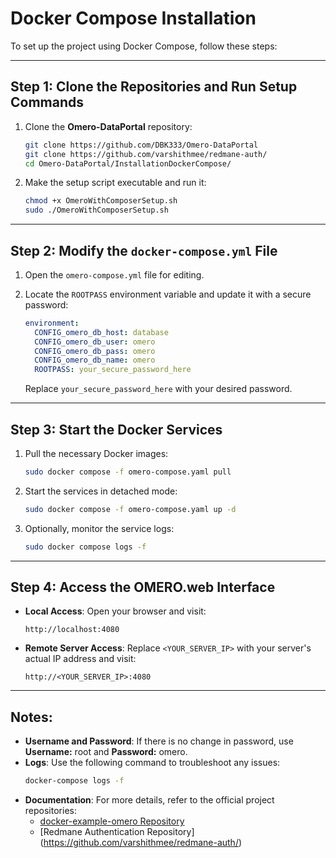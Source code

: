 # Docker Compose Installation

To set up the project using Docker Compose, follow these steps:

---

## Step 1: Clone the Repositories and Run Setup Commands

1. Clone the **Omero-DataPortal** repository:
    ```bash
    git clone https://github.com/DBK333/Omero-DataPortal
    git clone https://github.com/varshithmee/redmane-auth/
    cd Omero-DataPortal/InstallationDockerCompose/
    ```

2. Make the setup script executable and run it:
    ```bash
    chmod +x OmeroWithComposerSetup.sh
    sudo ./OmeroWithComposerSetup.sh
    ```
---

## Step 2: Modify the `docker-compose.yml` File

1. Open the `omero-compose.yml` file for editing.

2. Locate the `ROOTPASS` environment variable and update it with a secure password:
    ```yaml
    environment:
      CONFIG_omero_db_host: database
      CONFIG_omero_db_user: omero
      CONFIG_omero_db_pass: omero
      CONFIG_omero_db_name: omero
      ROOTPASS: your_secure_password_here
    ```

   Replace `your_secure_password_here` with your desired password.

---

## Step 3: Start the Docker Services

1. Pull the necessary Docker images:
    ```bash
    sudo docker compose -f omero-compose.yaml pull
    ```

2. Start the services in detached mode:
    ```bash
    sudo docker compose -f omero-compose.yaml up -d
    ```

4. Optionally, monitor the service logs:
    ```bash
    sudo docker compose logs -f
    ```

---

## Step 4: Access the OMERO.web Interface

- **Local Access**: Open your browser and visit:
  ```
  http://localhost:4080
  ```

- **Remote Server Access**: Replace `<YOUR_SERVER_IP>` with your server's actual IP address and visit:
  ```
  http://<YOUR_SERVER_IP>:4080
  ```

---

## Notes:

- **Username and Password**: If there is no change in password, use   **Username:** root and **Password:** omero.
- **Logs**: Use the following command to troubleshoot any issues:
  ```bash
  docker-compose logs -f
  ```
- **Documentation**: For more details, refer to the official project repositories:
  - [docker-example-omero Repository](https://github.com/ome/docker-example-omero)
  - [Redmane Authentication Repository]
  (https://github.com/varshithmee/redmane-auth/)
